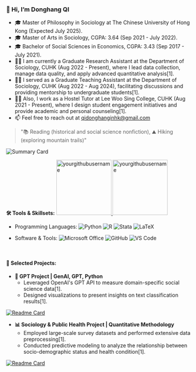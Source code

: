 ### 👋 Hi, I’m Donghang QI

- 🎓 Master of Philosophy in Sociology at The Chinese University of Hong Kong (Expected July 2025).
- 🎓 Master of Arts in Sociology, CGPA: 3.64 (Sep 2021 - July 2022).
- 🎓 Bachelor of Social Sciences in Economics, CGPA: 3.43 (Sep 2017 - July 2021).
- 👨‍🔬 I am currently a Graduate Research Assistant at the Department of Sociology, CUHK (Aug 2022 - Present), where I lead data collection, manage data quality, and apply advanced quantitative analysis[1].
- 👨‍🏫 I served as a Graduate Teaching Assistant at the Department of Sociology, CUHK (Aug 2022 - Aug 2024), facilitating discussions and providing mentorship to undergraduate students[1].
- 🧑‍💼 Also, I work as a Hostel Tutor at Lee Woo Sing College, CUHK (Aug 2021 - Present), where I design student engagement initiatives and provide academic and personal counseling[1].
- 📫 Feel free to reach out at qidonghanginhk@gmail.com

> "📚 Reading (historical and social science nonfiction), ⛰️ Hiking (exploring mountain trails)"

![Summary Card](http://github-profile-summary-cards.vercel.app/api/cards/profile-details?username=yourgithubusername&theme=nord_bright)

**🛠️ Tools & Skillsets:**
<a href="https://github.com/yourgithubusername/github-readme-stats">
    <img height="150em" src="https://github-readme-stats.vercel.app/api?username=yourgithubusername&show_icons=true&count_private=true&include_all_commits=true&hide=issues&rank_icon=github&border_color=2e4058&theme=vue" alt="yourgithubusername"/>
    <img height="150em" src="https://github-readme-stats.vercel.app/api/top-langs/?username=yourgithubusername&layout=compact&hide_progress=true&border_color=2e4058&theme=graywhite" alt="yourgithubusername">
</a>

- Programming Languages:
![Python](https://img.shields.io/badge/python-3670A0?style=flat&logo=python&logoColor=ffdd54)
![R](https://img.shields.io/badge/r-%23276DC3.svg?style=flat&logo=r&logoColor=white)
![Stata](https://img.shields.io/badge/Stata-121A2A?style=flat&logo=stata&logoColor=white)
![LaTeX](https://img.shields.io/badge/latex-%23008080.svg?style=flat&logo=latex&logoColor=white)

- Software & Tools:
![Microsoft Office](https://img.shields.io/badge/Microsoft%20Office-D83B01?style=flat&logo=microsoft-office&logoColor=white)
![GitHub](https://img.shields.io/badge/github-%23121011.svg?style=flat&logo=github&logoColor=white)
![VS Code](https://img.shields.io/badge/VS%20Code-007ACC?style=flat&logo=visual-studio-code&logoColor=white)

<br />

#### 🚀 Selected Projects:

- **🤖 GPT Project | GenAI, GPT, Python**
  - Leveraged OpenAI's GPT API to measure domain-specific social science data[1].
  - Designed visualizations to present insights on text classification results[1].

[![Readme Card](https://github-readme-stats.vercel.app/api/pin/?username=yourgithubusername&repo=GPT-Project&theme=vue)](https://github.com/yourgithubusername/GPT-Project)

- **📊 Sociology & Public Health Project | Quantitative Methodology**
  - Employed large-scale survey datasets and performed extensive data preprocessing[1].
  - Conducted predictive modeling to analyze the relationship between socio-demographic status and health condition[1].

[![Readme Card](https://github-readme-stats.vercel.app/api/pin/?username=yourgithubusername&repo=Sociology-Public-Health&theme=vue)](https://github.com/yourgithubusername/Sociology-Public-Health)

<!---
qidonghang/qidonghang is a ✨ special ✨ repository because its `README.md` (this file) appears on your GitHub profile.
You can click the Preview link to take a look at your changes.
--->

